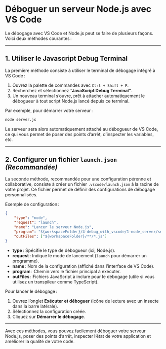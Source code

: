# Déboguer un serveur Node.js avec VS Code

Le débogage avec VS Code et Node.js peut se faire de plusieurs façons. Voici deux méthodes courantes :

---

## 1. Utiliser le **Javascript Debug Terminal**

La première méthode consiste à utiliser le terminal de débogage intégré à VS Code :

1. Ouvrez la palette de commandes avec `Ctrl + Shift + P`.
2. Recherchez et sélectionnez **"JavaScript Debug Terminal"**.
3. Un nouveau terminal s’ouvre, prêt à attacher automatiquement le débogueur à tout script Node.js lancé depuis ce terminal.

Par exemple, pour démarrer votre serveur :

```bash
node server.js
```

Le serveur sera alors automatiquement attaché au débogueur de VS Code, ce qui vous permet de poser des points d’arrêt, d’inspecter les variables, etc.

---

## 2. Configurer un fichier `launch.json` **_(Recommandée)_**

La seconde méthode, recommandée pour une configuration pérenne et collaborative, consiste à créer un fichier `.vscode/launch.json` à la racine de votre projet. Ce fichier permet de définir des configurations de débogage personnalisées.

Exemple de configuration :

```json
{
    "type": "node",
    "request": "launch",
    "name": "Lancer le serveur Node.js",
    "program": "${workspaceFolder}/4-debug_with_vscode/1-node_server/server.js",
    "outFiles": ["${workspaceFolder}/**/*.js"]
}
```

- **type** : Spécifie le type de débogueur (ici, Node.js).
- **request** : Indique le mode de lancement (`launch` pour démarrer un programme).
- **name** : Nom de la configuration (affiché dans l’interface de VS Code).
- **program** : Chemin vers le fichier principal à exécuter.
- **outFiles** : Fichiers JavaScript à inclure pour le débogage (utile si vous utilisez un transpileur comme TypeScript).

Pour lancer le débogage :

1. Ouvrez l’onglet **Exécuter et déboguer** (icône de lecture avec un insecte dans la barre latérale).
2. Sélectionnez la configuration créée.
3. Cliquez sur **Démarrer le débogage**.

---

Avec ces méthodes, vous pouvez facilement déboguer votre serveur Node.js, poser des points d’arrêt, inspecter l’état de votre application et améliorer la qualité de votre code.
